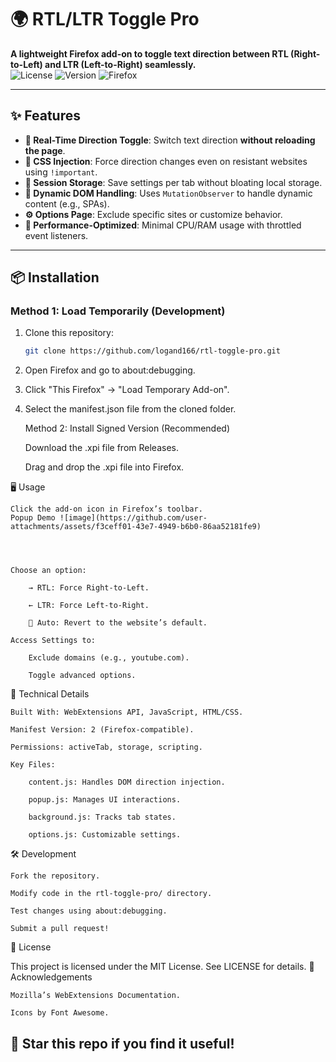 # 🌍 RTL/LTR Toggle Pro 

**A lightweight Firefox add-on to toggle text direction between RTL (Right-to-Left) and LTR (Left-to-Right) seamlessly.**  
![License](https://img.shields.io/badge/License-MIT-green) ![Version](https://img.shields.io/badge/Version-2.1-blue) ![Firefox](https://img.shields.io/badge/Firefox-100%25%20compatible-orange)

---

## ✨ Features
- **🔁 Real-Time Direction Toggle**: Switch text direction **without reloading the page**.
- **🎨 CSS Injection**: Force direction changes even on resistant websites using `!important`.
- **📂 Session Storage**: Save settings per tab without bloating local storage.
- **👀 Dynamic DOM Handling**: Uses `MutationObserver` to handle dynamic content (e.g., SPAs).
- **⚙️ Options Page**: Exclude specific sites or customize behavior.
- **🚀 Performance-Optimized**: Minimal CPU/RAM usage with throttled event listeners.

---

## 📦 Installation

### Method 1: Load Temporarily (Development)
1. Clone this repository:
   ```bash
   git clone https://github.com/logand166/rtl-toggle-pro.git
2. Open Firefox and go to about:debugging.
3. Click "This Firefox" → "Load Temporary Add-on".
4. Select the manifest.json file from the cloned folder.

   Method 2: Install Signed Version (Recommended)

    Download the .xpi file from Releases.

    Drag and drop the .xpi file into Firefox.

🖥️ Usage

    Click the add-on icon in Firefox’s toolbar.
    Popup Demo ![image](https://github.com/user-attachments/assets/f3ceff01-43e7-4949-b6b0-86aa52181fe9)




    Choose an option:

        → RTL: Force Right-to-Left.

        ← LTR: Force Left-to-Right.

        🔄 Auto: Revert to the website’s default.

    Access Settings to:

        Exclude domains (e.g., youtube.com).

        Toggle advanced options.

🔧 Technical Details

    Built With: WebExtensions API, JavaScript, HTML/CSS.

    Manifest Version: 2 (Firefox-compatible).

    Permissions: activeTab, storage, scripting.

    Key Files:

        content.js: Handles DOM direction injection.

        popup.js: Manages UI interactions.

        background.js: Tracks tab states.

        options.js: Customizable settings.

🛠️ Development

    Fork the repository.

    Modify code in the rtl-toggle-pro/ directory.

    Test changes using about:debugging.

    Submit a pull request!

📜 License

This project is licensed under the MIT License.
See LICENSE for details.
🙏 Acknowledgements

    Mozilla’s WebExtensions Documentation.

    Icons by Font Awesome.

🌟 Star this repo if you find it useful!
---


